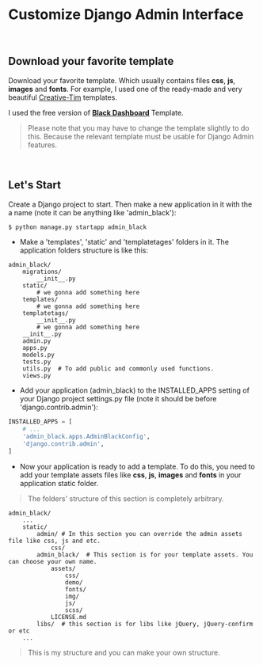 # Customize Django Admin Interface

<br>

## Download your favorite template
Download your favorite template. Which usually contains files **css**, **js**, **images** and **fonts**.
For example, I used one of the ready-made and very beautiful [Creative-Tim](https://www.creative-tim.com/) templates.

I used the free version of **[Black Dashboard](https://www.creative-tim.com/product/black-dashboard)** Template.

> Please note that you may have to change the template slightly to do this. Because the relevant template must be usable for Django Admin features.

<br>

## Let's Start
Create a Django project to start. Then make a new application in it with the a name (note it can be anything like 'admin_black'):

```bash
$ python manage.py startapp admin_black
```

* Make a 'templates', 'static' and 'templatetages' folders in it. The application folders structure is like this:

```
admin_black/
    migrations/
        __init__.py
    static/
        # we gonna add something here
    templates/
        # we gonna add something here
    templatetags/
        __init__.py
        # we gonna add something here
    __init__.py
    admin.py
    apps.py
    models.py
    tests.py
    utils.py  # To add public and commonly used functions.
    views.py
```

* Add your application (admin_black) to the INSTALLED_APPS setting of your Django project settings.py file (note it should be before 'django.contrib.admin'):

```python
INSTALLED_APPS = [
    # ...
    'admin_black.apps.AdminBlackConfig',
    'django.contrib.admin',
]
```

* Now your application is ready to add a template. To do this, you need to add your template assets files like **css**, **js**, **images** and **fonts** in your application static folder.
> The folders' structure of this section is completely arbitrary.

```
admin_black/
    ...
    static/
        admin/ # In this section you can override the admin assets file like css, js and etc.
            css/
        admin_black/  # This section is for your template assets. You can choose your own name.
            assets/
                css/
                demo/
                fonts/
                img/
                js/
                scss/
            LICENSE.md
        libs/  # this section is for libs like jQuery, jQuery-confirm or etc
    ...
```

> This is my structure and you can make your own structure.


